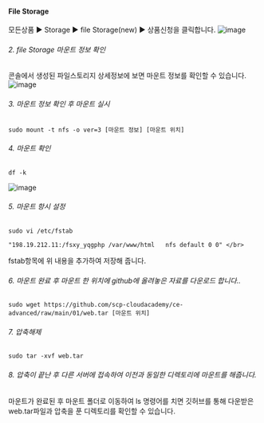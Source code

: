 #### File Storage
모든상품 ▶ Storage ▶ file Storage(new) ▶ 상품신청을 클릭합니다.
![image](https://github.com/scp-cloudacademy/ce-advanced/assets/147478897/b240f201-3c3f-4430-a5dd-363762144187)



###### 2. file Storage 마운트 정보 확인
콘솔에서 생성된 파일스토리지 상세정보에 보면 마운트 정보를 확인할 수 있습니다. </br>
![image](https://github.com/scp-cloudacademy/ce-advanced/assets/147478897/350c0c2d-3e9c-4293-8257-a338385d6616)


###### 3. 마운트 정보 확인 후 마운트 실시
```
sudo mount -t nfs -o ver=3 [마운트 정보] [마운트 위치]
```
###### 4. 마운트 확인
```
df -k
```
![image](https://github.com/scp-cloudacademy/ce-advanced/assets/147478897/cd401e8d-4bee-4d56-a580-5154a665d2e8)

###### 5. 마운트 항시 설정
```
sudo vi /etc/fstab
```
```
"198.19.212.11:/fsxy_yqgphp /var/www/html	nfs	default	0 0" </br> 
```
fstab항목에 위 내용을 추가하여 저장해 줍니다.

###### 6. 마운트 완료 후 마운트 한 위치에 github에 올려놓은 자료를 다운로드 합니다..
```
sudo wget https://github.com/scp-cloudacademy/ce-advanced/raw/main/01/web.tar [마운트 위치]
```

###### 7. 압축해제
```
sudo tar -xvf web.tar
```

###### 8. 압축이 끝난 후 다른 서버에 접속하여 이전과 동일한 디렉토리에 마운트를 해줍니다.

마운트가 완료된 후 마운트 폴더로 이동하여 ls 명령어를 치면 깃허브를 통해 다운받은 web.tar파일과 압축을 푼 디렉토리를 확인할 수 있습니다.
